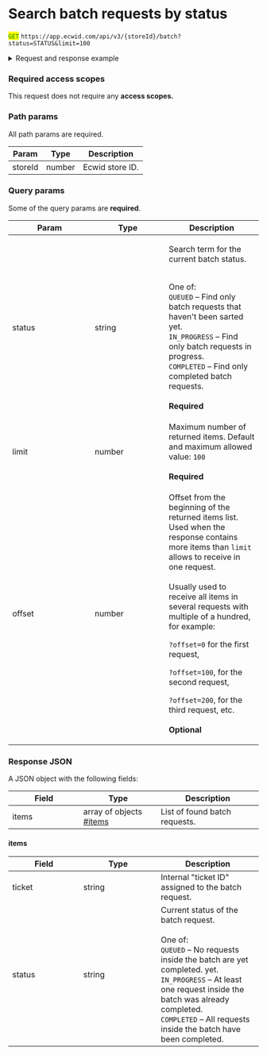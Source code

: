 # Search batch requests by status

<mark style="color:green;">`GET`</mark> `https://app.ecwid.com/api/v3/{storeId}/batch?status=STATUS&limit=100`

<details>

<summary>Request and response example</summary>

Request:

```http
GET /api/v3/1003/batch?status=COMPLETED&limit=100 HTTP/1.1
Authorization: Bearer secret_token
Host: app.ecwid.com
```

Response:

```json
{
  "items": [
    {
      "ticket": "11kl140a2-966f-1a9f-b4e6-fc451bc78570",
      "status": "COMPLETED"
    }
  ]
}
```

</details>

### Required access scopes

This request does not require any **access scopes.**

### Path params

All path params are required.

| Param   | Type   | Description     |
| ------- | ------ | --------------- |
| storeId | number | Ecwid store ID. |

### Query params

Some of the query params are **required**.

<table><thead><tr><th width="150">Param</th><th width="133">Type</th><th>Description</th></tr></thead><tbody><tr><td>status</td><td>string</td><td><p>Search term for the current batch status. </p><p><br>One of: <br><code>QUEUED</code> – Find only batch requests that haven't been sarted yet. <br><code>IN_PROGRESS</code> – Find only batch requests in progress. <br><code>COMPLETED</code> – Find only completed batch requests.<br><br><strong>Required</strong></p></td></tr><tr><td>limit</td><td>number</td><td>Maximum number of returned items. Default and maximum allowed value: <code>100</code><br><br><strong>Required</strong></td></tr><tr><td>offset</td><td>number</td><td><p>Offset from the beginning of the returned items list. Used when the response contains more items than <code>limit</code> allows to receive in one request.<br><br>Usually used to receive all items in several requests with multiple of a hundred, for example:<br></p><p><code>?offset=0</code> for the first request,</p><p><code>?offset=100</code>, for the second request,</p><p><code>?offset=200</code>, for the third request, etc.<br><br><strong>Optional</strong></p></td></tr></tbody></table>

### Response JSON

A JSON object with the following fields:

<table><thead><tr><th width="127">Field</th><th width="140.0390625">Type</th><th>Description</th></tr></thead><tbody><tr><td>items</td><td>array of objects <a data-mention href="search-batch-requests-by-status.md#items">#items</a> </td><td>List of found batch requests.</td></tr></tbody></table>

#### items

<table><thead><tr><th width="127">Field</th><th width="140.05078125">Type</th><th>Description</th></tr></thead><tbody><tr><td>ticket</td><td>string</td><td>Internal "ticket ID" assigned to the batch request.</td></tr><tr><td>status</td><td>string</td><td>Current status of the batch request.<br><br>One of:<br><code>QUEUED</code> – No requests inside the batch are yet completed. yet. <br><code>IN_PROGRESS</code> – At least one request inside the batch was already completed.<br><code>COMPLETED</code> – All requests inside the batch have been completed.</td></tr></tbody></table>

